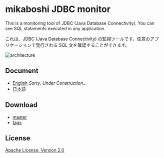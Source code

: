 # mikaboshi JDBC monitor

This is a monitoring tool of JDBC (Java Database Connectivity). You can see SQL statements executed in any application.

これは、JDBC (Java Database Connectivity) の監視ツールです。任意のアプリケーションで発行される SQL 文を確認することができます。

![architecture](https://raw.github.com/cwan/mikaboshi-jdbc-monitor/master/images/architecture.png)

## Document

* [English](https://github.com/cwan/mikaboshi-jdbc-monitor/wiki/manual_en) _Sorry, Under Construction..._
* [日本語](https://github.com/cwan/mikaboshi-jdbc-monitor/wiki/manual_ja)

## Download

* [master](https://github.com/cwan/mikaboshi-jdbc-monitor/archive/master.zip)
* [tags](https://github.com/cwan/mikaboshi-jdbc-monitor/tags)

## License
[Apache License, Version 2.0](https://github.com/cwan/mikaboshi-jdbc-monitor/blob/master/license/LICENSE.txt)
